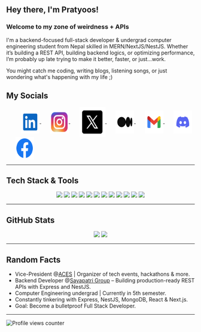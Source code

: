 ## Hey there, I'm Pratyoos!

### Welcome to my zone of weirdness + APIs

I'm a backend-focused full-stack developer & undergrad computer engineering student from Nepal skilled in MERN/NextJS/NestJS. Whether it’s building a REST API, building backend logics, or optimizing performance, I’m probably up late trying to make it better, faster, or just...work.

You might catch me coding, writing blogs, listening songs, or just wondering what's happening with my life ;)

## My Socials

<p>
  &nbsp;&nbsp;&nbsp;&nbsp;&nbsp;&nbsp;&nbsp;&nbsp;&nbsp;
  <a href="https://www.linkedin.com/in/pratyoos" target="_blank">
    <img align="center" src="assets/icons/linkedin.svg" alt="LinkedIn" height="60" width="50" />
  </a>&nbsp;&nbsp;&nbsp;&nbsp;&nbsp;
  <a href="https://www.instagram.com/praty00s" target="_blank">
    <img align="center" src="assets/icons/instagram.svg" alt="Instagram" height="60" width="50" />
  </a>&nbsp;&nbsp;&nbsp;&nbsp;&nbsp;
  <a href="https://x.com/PratyoosPanta" target="_blank">
    <img align="center" src="assets/icons/x.svg" alt="X" height="80" width="70" />
  </a>&nbsp;&nbsp;&nbsp;&nbsp;&nbsp;
  <a href="https://medium.com/@pratyoos" target="_blank">
    <img align="center" src="assets/icons/medium.svg" alt="Medium" height="60" width="50" />
  </a>&nbsp;&nbsp;&nbsp;&nbsp;&nbsp;
  <a href="mailto:pratyoospanta@gmail.com" target="_blank">
    <img align="center" src="assets/icons/gmail.svg" alt="Gmail" height="60" width="50" />
  </a>&nbsp;&nbsp;&nbsp;&nbsp;&nbsp;
  <a href="https://discord.com/users/praty00s" target="_blank">
    <img align="center" src="assets/icons/discord.svg" alt="Discord" height="60" width="50" />
  </a>&nbsp;&nbsp;&nbsp;&nbsp;&nbsp;
  <a href="https://www.facebook.com/praty00s" target="_blank">
    <img align="center" src="assets/icons/facebook.svg" alt="Facebook" height="60" width="50" />
  </a>
</p>

---

## Tech Stack & Tools

<p align="center">
  <img src="https://img.shields.io/badge/TypeScript-3178C6?style=for-the-badge&logo=typescript&logoColor=white" />
  <img src="https://img.shields.io/badge/Node.js-339933?style=for-the-badge&logo=nodedotjs&logoColor=white" />
  <img src="https://img.shields.io/badge/Express-404D59?style=for-the-badge&logo=express&logoColor=white" />
  <img src="https://img.shields.io/badge/NestJS-E0234E?style=for-the-badge&logo=nestjs&logoColor=white" />
  <img src="https://img.shields.io/badge/MongoDB-4EA94B?style=for-the-badge&logo=mongodb&logoColor=white" />
  <img src="https://img.shields.io/badge/PostgreSQL-316192?style=for-the-badge&logo=postgresql&logoColor=white" />
  <img src="https://img.shields.io/badge/React-20232A?style=for-the-badge&logo=react&logoColor=61DAFB" />
  <img src="https://img.shields.io/badge/Tailwind_CSS-38B2AC?style=for-the-badge&logo=tailwind-css&logoColor=white" />
  <img src="https://img.shields.io/badge/Next.js-000000?style=for-the-badge&logo=nextdotjs&logoColor=white" />
  <img src="https://img.shields.io/badge/Git-F05032?style=for-the-badge&logo=git&logoColor=white" />
  <img src="https://img.shields.io/badge/Postman-FF6C37?style=for-the-badge&logo=postman&logoColor=white" />
  <img src="https://img.shields.io/badge/Docker-2496ED?style=for-the-badge&logo=docker&logoColor=white" />
</p>

---

## GitHub Stats

<div align="center">
  <img src="https://github-readme-stats.vercel.app/api/top-langs/?username=pratyoos&layout=compact&hide_border=true&theme=github_light&cache_seconds=86400" width="45%" />
  <img src="https://github-readme-stats.vercel.app/api?username=pratyoos&show_icons=true&hide_border=true&count_private=true&theme=github_light&cache_seconds=86400" width="45%"/>
</div>

---

## Random Facts

- Vice-President @<a href="https://www.linkedin.com/company/acesioe-pc/">ACES</a> | Organizer of tech events, hackathons & more.
- Backend Developer @<a href="https://www.linkedin.com/company/sayapatri4tech/">Sayapatri Group</a> – Building production-ready REST APIs with Express and NestJS.
- Computer Engineering undergrad | Currently in 5th semester.
- Constantly tinkering with Express, NestJS, MongoDB, React & Next.js.
- Goal: Become a bulletproof Full Stack Developer.

---

![Profile views counter](https://komarev.com/ghpvc/?username=pratyoos&&style=flat-square)